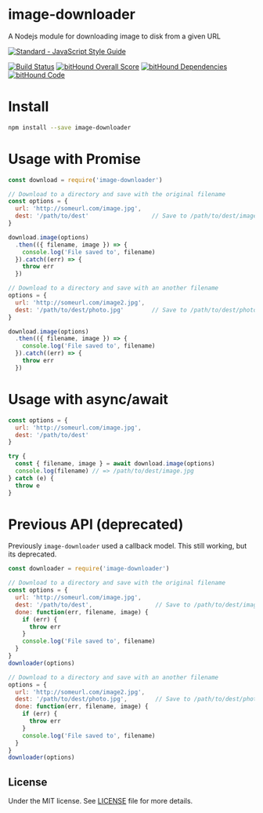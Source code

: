 # image-downloader
A Nodejs module for downloading image to disk from a given URL

[![Standard - JavaScript Style Guide](https://cdn.rawgit.com/feross/standard/master/badge.svg)](https://github.com/feross/standard)

[![Build Status](https://travis-ci.org/demsking/image-downloader.svg?branch=master)](https://travis-ci.org/demsking/image-downloader)
[![bitHound Overall Score](https://www.bithound.io/github/demsking/image-downloader/badges/score.svg)](https://www.bithound.io/github/demsking/image-downloader)
[![bitHound Dependencies](https://www.bithound.io/github/demsking/image-downloader/badges/dependencies.svg)](https://www.bithound.io/github/demsking/image-downloader/master/dependencies/npm)
[![bitHound Code](https://www.bithound.io/github/demsking/image-downloader/badges/code.svg)](https://www.bithound.io/github/demsking/image-downloader)

# Install
```sh
npm install --save image-downloader
```

# Usage with Promise
```js
const download = require('image-downloader')

// Download to a directory and save with the original filename
const options = {
  url: 'http://someurl.com/image.jpg',
  dest: '/path/to/dest'                  // Save to /path/to/dest/image.jpg
}

download.image(options)
  .then(({ filename, image }) => {
    console.log('File saved to', filename)
  }).catch((err) => {
    throw err
  })

// Download to a directory and save with an another filename
options = {
  url: 'http://someurl.com/image2.jpg',
  dest: '/path/to/dest/photo.jpg'        // Save to /path/to/dest/photo.jpg
}

download.image(options)
  .then(({ filename, image }) => {
    console.log('File saved to', filename)
  }).catch((err) => {
    throw err
  })
```

# Usage with async/await
```js
const options = {
  url: 'http://someurl.com/image.jpg',
  dest: '/path/to/dest'                  
}

try {
  const { filename, image } = await download.image(options)
  console.log(filename) // => /path/to/dest/image.jpg
} catch (e) {
  throw e
}
```

# Previous API (deprecated)
Previously `image-downloader` used a callback model. This still working, but its deprecated.

```js
const downloader = require('image-downloader')

// Download to a directory and save with the original filename
const options = {
  url: 'http://someurl.com/image.jpg',
  dest: '/path/to/dest',                  // Save to /path/to/dest/image.jpg
  done: function(err, filename, image) {
    if (err) {
      throw err
    }
    console.log('File saved to', filename)
  }
}
downloader(options)

// Download to a directory and save with an another filename
options = {
  url: 'http://someurl.com/image2.jpg',
  dest: '/path/to/dest/photo.jpg',        // Save to /path/to/dest/photo.jpg
  done: function(err, filename, image) {
    if (err) {
      throw err
    }
    console.log('File saved to', filename)
  }
}
downloader(options)
```

## License

Under the MIT license. See [LICENSE](https://github.com/demsking/image-downloader/blob/master/LICENSE) file for more details.
